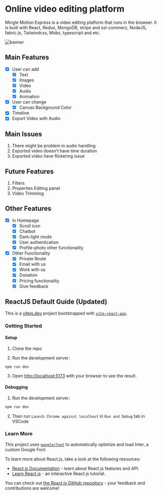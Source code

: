 # Online video editing platform

Mingle Motion Express is a video editing platform that runs in the browser. It is built with React, Redux,  MongoDB, stripe and ssl-commerz, NodeJS, fabric.js, Tailwindcss, Mobx, typescript and etc.

![banner](https://github.com/shanto001971/shanto001971-online-video-editing-platform-client/assets/109459931/86ae94f9-5e6d-4866-8870-536482c94cbd)

## Main Features

- [x] User can add
  - [x] Text
  - [x] Images
  - [x] Video
  - [x] Audio
  - [x] Animation
- [x] User can change
  - [x] Canvas Background Color
- [x] Timeline
- [x] Export Video with Audio

## Main Issues

1. There might be problem in audio handling
2. Exported video doesn't have time duration
3. Exported video have flickering issue


## Future Features

1. Filters
2. Properties Editing panel
3. Video Trimming

## Other Features
- [x] In Homepage
  - [x] Scroll icon
  - [x] Chatbot
  - [x] Dark-light mode
  - [x] User authentication
  - [x] Profile-photo other functionality
- [x] Other Functionality
  - [x] Private Route
  - [x] Email with us
  - [x] Work with us
  - [x] Donation
  - [x] Pricing functionality
  - [x] Give feedback

## ReactJS Default Guide (Updated)

This is a [vitejs.dev](https://vitejs.dev/) project bootstrapped with [`vite-react-app`](https://github.com/vitejs/vite).


### Getting Started

#### Setup

1. Clone the repo

2. Run the development server:

```bash
npm run dev
```

3. Open [http://localhost:5173](http://localhost:5173) with your browser to see the result.

#### Debugging

1. Run the development server:

```bash
npm run dev
```

2. Then run `Launch Chrome against localhost` in `Run and Debug` tab in VSCode

### Learn More

This project uses [`google/font`](https://fonts.google.com/) to automatically optimize and load Inter, a custom Google Font.

To learn more about React.js, take a look at the following resources:

- [React.js Documentation](https://react.dev/learn) - learn about React.js features and API.
- [Learn React.js](https://react.dev/learn) - an interactive React.js tutorial.

You can check out [the React.js GitHub repository](https://github.com/reactjs/react.dev) - your feedback and contributions are welcome!
